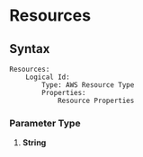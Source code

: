 # Resources

## Syntax

```
Resources:
    Logical Id:
        Type: AWS Resource Type
        Properties: 
            Resource Properties
```

### Parameter Type

1. **String**
